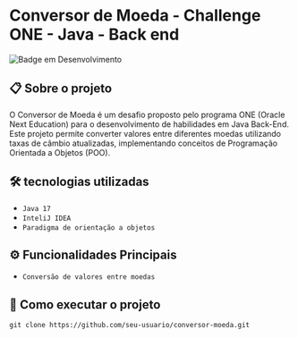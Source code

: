 
# Conversor de Moeda - Challenge ONE - Java - Back end

![Badge em Desenvolvimento](http://img.shields.io/static/v1?label=STATUS&message=%20COMCLUÍDO&color=GREEN&style=for-the-badge)


## 📋 Sobre o projeto
O Conversor de Moeda é um desafio proposto pelo programa ONE (Oracle Next Education) para o desenvolvimento de habilidades em Java Back-End. Este projeto permite converter valores entre diferentes moedas utilizando taxas de câmbio atualizadas, implementando conceitos de Programação Orientada a Objetos (POO).


## 🛠️ tecnologias utilizadas

- ``Java 17``
- ``InteliJ IDEA``
- ``Paradigma de orientação a objetos``

## ⚙️ Funcionalidades Principais

- ``Conversão de valores entre moedas``

## 🚀 Como executar o projeto

``git clone https://github.com/seu-usuario/conversor-moeda.git``